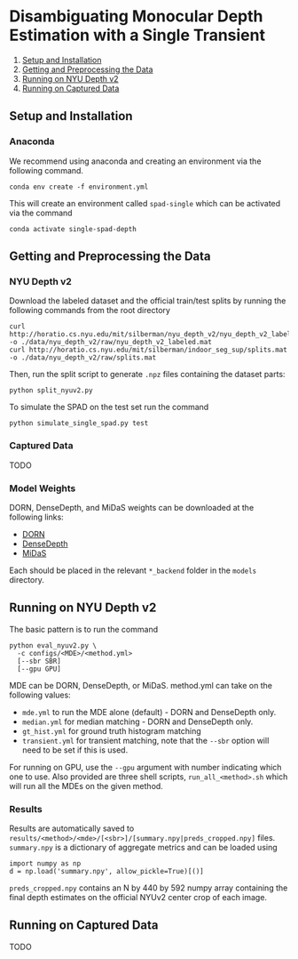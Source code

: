 

# Disambiguating Monocular Depth Estimation with a Single Transient

1.  [Setup and Installation](#orgb153ad8)
2.  [Getting and Preprocessing the Data](#orga3ff254)
3.  [Running on NYU Depth v2](#org9a31e9c)
4.  [Running on Captured Data](#orgcab9406)


<a id="orgb153ad8"></a>

## Setup and Installation


### Anaconda

We recommend using anaconda and creating an environment via the following
command.

    conda env create -f environment.yml

This will create an environment called `spad-single` which can be activated via
the command

    conda activate single-spad-depth


<a id="orga3ff254"></a>

## Getting and Preprocessing the Data


### NYU Depth v2

Download the labeled dataset and the official train/test splits by running the
following commands from the root directory

    curl http://horatio.cs.nyu.edu/mit/silberman/nyu_depth_v2/nyu_depth_v2_labeled.mat  -o ./data/nyu_depth_v2/raw/nyu_depth_v2_labeled.mat
    curl http://horatio.cs.nyu.edu/mit/silberman/indoor_seg_sup/splits.mat -o ./data/nyu_depth_v2/raw/splits.mat

Then, run the split script to generate `.npz` files containing the dataset
parts:

    python split_nyuv2.py

To simulate the SPAD on the test set run the command

    python simulate_single_spad.py test


### Captured Data

TODO


### Model Weights

DORN, DenseDepth, and MiDaS weights can be downloaded at the following links:

-   [DORN](https://drive.google.com/uc?export=download&id=1WPD2mf2wSvPwisaeeEDvzyxkAekj_rxR)
-   [DenseDepth](https://drive.google.com/uc?export=download&id=1Ua73crX4X8ma4h-MEIF9C1gXLmWOt8Yn)
-   [MiDaS](https://drive.google.com/uc?export=download&id=1ug1z2zmZA-ZTtOz8m7d_cDIbgu8FuRhi)

Each should be placed in the relevant `*_backend` folder in the `models` directory.


<a id="org9a31e9c"></a>

## Running on NYU Depth v2

The basic pattern is to run the command

    python eval_nyuv2.py \
      -c configs/<MDE>/<method.yml>
      [--sbr SBR]
      [--gpu GPU]

MDE can be DORN, DenseDepth, or MiDaS.
method.yml can take on the following values:

-   `mde.yml` to run the MDE alone (default) - DORN and DenseDepth only.
-   `median.yml` for median matching - DORN and DenseDepth only.
-   `gt_hist.yml` for ground truth histogram matching
-   `transient.yml` for transient matching, note that the `--sbr` option will need
    to be set if this is used.

For running on GPU, use the `--gpu` argument with number indicating which one to
use.
Also provided are three shell scripts, `run_all_<method>.sh` which will run all
the MDEs on the given method.


### Results

Results are automatically saved to
`results/<method>/<mde>/[<sbr>]/[summary.npy|preds_cropped.npy]` files.
`summary.npy` is a dictionary of aggregate metrics and can be loaded using

    import numpy as np
    d = np.load('summary.npy', allow_pickle=True)[()]

`preds_cropped.npy` contains an N by 440 by 592 numpy array containing the final depth
estimates on the official NYUv2 center crop of each image.


<a id="orgcab9406"></a>

## Running on Captured Data

TODO

